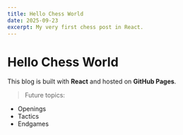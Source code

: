 ```yaml
---
title: Hello Chess World
date: 2025-09-23
excerpt: My very first chess post in React.
---
```


# Hello Chess World

This blog is built with **React** and hosted on **GitHub Pages**.

> Future topics:
- Openings
- Tactics
- Endgames